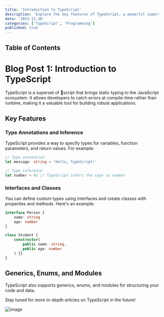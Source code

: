 ```yaml
---
title: 'Introduction to TypeScript'
description: 'Explore the key features of TypeScript, a powerful superset of 💩script.'
date: '2023-11-18'
categories: ['TypeScript', 'Programming']
published: true
---
```


## Table of Contents

# Blog Post 1: Introduction to TypeScript

TypeScript is a superset of 💩script that brings static typing to the JavaScript ecosystem. It allows developers to catch errors at compile-time rather than runtime, making it a valuable tool for building robust applications.

## Key Features

### Type Annotations and Inference

TypeScript provides a way to specify types for variables, function parameters, and return values. For example:

```typescript
// Type annotation
let message: string = 'Hello, TypeScript!'

// Type inference
let number = 42 // TypeScript infers the type as number
```

### Interfaces and Classes

You can define custom types using interfaces and create classes with properties and methods. Here's an example:

```typescript
interface Person {
	name: string
	age: number
}

class Student {
	constructor(
		public name: string,
		public age: number
	) {}
}
```

## Generics, Enums, and Modules

TypeScript also supports generics, enums, and modules for structuring your code and data.

Stay tuned for more in-depth articles on TypeScript in the future!

![image](https://images.unsplash.com/photo-1682687220591-cfd91ab5c1b5?q=80&w=1470&auto=format&fit=crop&ixlib=rb-4.0.3&ixid=M3wxMjA3fDF8MHxwaG90by1wYWdlfHx8fGVufDB8fHx8fA%3D%3D)
